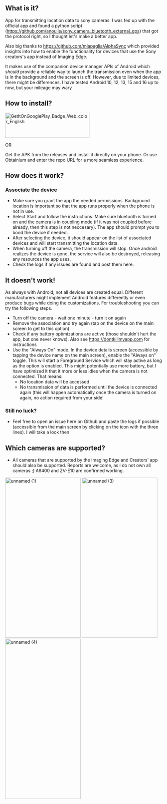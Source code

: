 ## What is it?

App for transmitting location data to sony cameras. I was fed up with the official app and found a python script (https://github.com/anoulis/sony_camera_bluetooth_external_gps) that got the protocol right, so I thought let's make a better app.

Also big thanks to https://github.com/mlapaglia/AlphaSync which provided insights into how to enable the functionality for devices that use the Sony creators's app instead of Imaging Edge.

It makes use of the companion device manager APIs of Android which *should* provide a reliable way to launch the transmission even when the app is in the background and the screen is off. However, due to limited devices, there might be differences. I have tested Android 10, 12, 13, 15 and 16 up to now, but your mileage may wary


## How to install?


<a href="https://play.google.com/store/apps/details?id=com.saschl.cameragps"><img width="270" height="80" alt="GetItOnGooglePlay_Badge_Web_color_English" src="https://github.com/user-attachments/assets/775cb6fc-a297-4208-9249-43291c52d045" /></a>

OR

 Get the APK from the releases and install it directly on your phone. Or use Obtainium and enter the repo URL for a more seamless experience.
  

## How does it work?

### Associate the device
- Make sure you grant the app the needed permissions. Background location is important so that the app runs properly when the phone is not in use.
- Select Start and follow the instructions. Make sure bluetooth is turned on and the camera is in coupling mode (if it was not coupled before already, then this step is not neccesary). The app should prompt you to bond the device if needed.
- After selecting the device, it should appear on the list of associated devices and will start transmitting the location data.
- When turning off the camera, the transmission will stop. Once android realizes the device is gone, the service will also be destroyed, releasing any resources the app uses.
- Check the logs if any issues are found and post them here.

## It doesn't work!

As always with Android, not all devices are created equal. Different manufacturers might implement Android features differently or even produce bugs while doing the customizations. For troubleshooting you can try the following steps.

- Turn off the camera - wait one minute - turn it on again
- Remove the association and try again (tap on the device on the main screen to get to this option)
- Check if any battery optimizations are active (those shouldn't hurt the app, but one never knows). Also see https://dontkillmyapp.com for instructions
- Use the "Always On" mode. In the device details screen (accessible by tapping the device name on the main screen), enable the "Always on" toggle. This will start a Foreground Service which will stay active as long as the option is enabled. This might potentially use more battery, but I have optimized it that it more or less idles when the camera is not connected. That means:
   - No location data will be accessed
   - No transmission of data is performed
until the device is connected again (this will happen automatically once the camera is turned on again, no action required from your side!

### Still no luck?
 - Feel free to open an issue here on Github and paste the logs if possible (accessible from the main screen by clicking on the icon with the three lines). I will take a look then

## Which cameras are supported?

- All cameras that are supported by the Imaging Edge and Creators' app should also be supported. Reports are welcome, as I do not own all cameras ;) A6400 and ZV-E10 are confirmed working.


<img width="242" height="512" alt="unnamed (1)" src="https://github.com/user-attachments/assets/0ee0e403-70a1-431c-bb68-99ddf03b95c3" />

<img width="242" height="512" alt="unnamed (3)" src="https://github.com/user-attachments/assets/7acf30f5-3bbd-4d66-a5c0-bd779c47ccc8" />
<img width="242" height="512" alt="unnamed (4)" src="https://github.com/user-attachments/assets/60c69256-10be-4422-8864-525b146d174f" />
